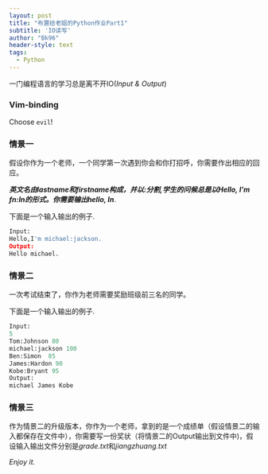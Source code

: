 ```yaml
---
layout: post
title: "布置给老姐的Python作业Part1"
subtitle: 'IO读写'
author: "Bk96"
header-style: text
tags:
  - Python
---
```


一门编程语言的学习总是离不开IO(*Input & Output*)


### Vim-binding

Choose `evil`!


### 情景一

假设你作为一个老师，一个同学第一次遇到你会和你打招呼，你需要作出相应的回应。

***英文名由lastname和firstname构成，并以:分割,学生的问候总是以Hello, I'm fn:ln的形式。你需要输出hello, ln***.

下面是一个输入输出的例子.

```python
Input:
Hello,I'm michael:jackson.
Output:
Hello michael.
```



### 情景二

一次考试结束了，你作为老师需要奖励班级前三名的同学。

下面是一个输入输出的例子.

```python
Input:
5
Tom:Johnson 80
michael:jackson 100
Ben:Simon  85
James:Hardon 90
Kobe:Bryant 95
Output:
michael James Kobe
```




### 情景三

作为情景二的升级版本，你作为一个老师，拿到的是一个成绩单（假设情景二的输入都保存在文件中），你需要写一份奖状（将情景二的Output输出到文件中)，假设输入输出文件分别是*grade.txt*和*jiangzhuang.txt*







*Enjoy it.*

